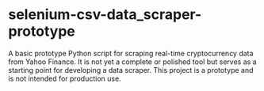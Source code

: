 # selenium-csv-data_scraper-prototype
A basic prototype Python script for scraping real-time cryptocurrency data from Yahoo Finance.  It is not yet a complete or polished tool but serves as a starting point for developing a data scraper. This project is a prototype and is not intended for production use.
